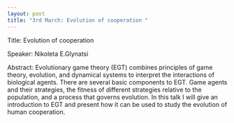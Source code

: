 ```yaml
---
layout: post
title: "3rd March: Evolution of cooperation "
---
```



Title: Evolution of cooperation

Speaker: Nikoleta E.Glynatsi

Abstract: Evolutionary game theory  (EGT) combines principles of game theory, evolution, and dynamical systems to interpret the interactions of biological agents. There are several basic components to EGT. Game  agents and their strategies, the fitness of different strategies relative to the population, and a process that governs evolution.
In this talk I will give an introduction to EGT and present how it can be used to study the evolution of human cooperation.
